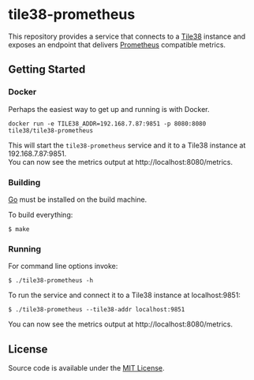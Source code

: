 # tile38-prometheus

This repository provides a service that connects to a [Tile38](https://github.com/tidwall/tile38) instance 
and exposes an endpoint that delivers [Prometheus](https://prometheus.io) compatible metrics.

## Getting Started

### Docker

Perhaps the easiest way to get up and running is with Docker.

```
docker run -e TILE38_ADDR=192.168.7.87:9851 -p 8080:8080 tile38/tile38-prometheus
```

This will start the `tile38-prometheus` service and it to a Tile38 instance at 192.168.7.87:9851.  
You can now see the metrics output at http://localhost:8080/metrics.

### Building

[Go](https://golang.org) must be installed on the build machine.

To build everything:

```
$ make
```

### Running

For command line options invoke:

```
$ ./tile38-prometheus -h
```

To run the service and connect it to a Tile38 instance at localhost:9851:

```
$ ./tile38-prometheus --tile38-addr localhost:9851
```

You can now see the metrics output at http://localhost:8080/metrics.

## License

Source code is available under the [MIT License](/LICENSE).
